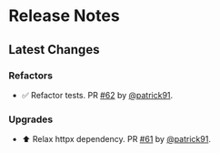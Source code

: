 # Release Notes

## Latest Changes

### Refactors

* ✅ Refactor tests. PR [#62](https://github.com/fastapilabs/fastapi-cloud-cli/pull/62) by [@patrick91](https://github.com/patrick91).

### Upgrades

* ⬆️  Relax httpx dependency. PR [#61](https://github.com/fastapilabs/fastapi-cloud-cli/pull/61) by [@patrick91](https://github.com/patrick91).
